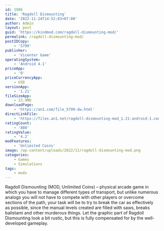 ```yaml
---
id: 1986
title: 'Ragdoll Dismounting'
date: '2022-11-24T14:52:03+07:00'
author: Admin
layout: post
guid: 'https://kindmod.com/ragdoll-dismounting-mod/'
permalink: /ragdoll-dismounting-mod/
postIDCopy:
    - '5799'
publisher:
    - 'Vicenter Game'
operatingSystem:
    - 'Android 4.1'
priceApp:
    - '0'
priceCurrencyApp:
    - USD
versionApp:
    - '1.21'
fileSizeApp:
    - 23.9Mb
downloadPage:
    - 'https://an1.com/file_5799-dw.html'
directLinkFile:
    - 'https://files.an1.net/ragdoll-dismounting-mod_1.21-android-1.com.apk'
ratingCount:
    - '880'
ratingValue:
    - '4.2'
modFeatures:
    - 'Unlimited Coins'
image: /wp-content/uploads/2022/11/ragdoll-dismounting-mod.png
categories:
    - Games
    - Simulations
tags:
    - mods
---
```


Ragdoll Dismounting (MOD, Unlimited Coins) – physical arcade game in which you have to manage different types of transport, but unlike numerous analogs you will not have to compete with other players or overcome sections of the path, your task will be to try to break the car as effectively as possible, since the manual levels created are filled with saws, breaks balistami and other murderous things. Let the graphic part of Ragdoll Dismounting look a bit rustic, but this is fully compensated for by the well-developed gameplay.